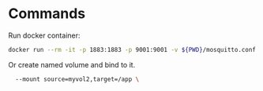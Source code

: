 # Commands

Run docker container:

```sh
docker run --rm -it -p 1883:1883 -p 9001:9001 -v ${PWD}/mosquitto.conf:/mosquitto/config/mosquitto.conf -v /mosquitto/data -v /mosquitto/log --name mosquitto eclipse-mosquitto:2.0-openssl
```

Or create named volume and bind to it.

```sh
  --mount source=myvol2,target=/app \
```
